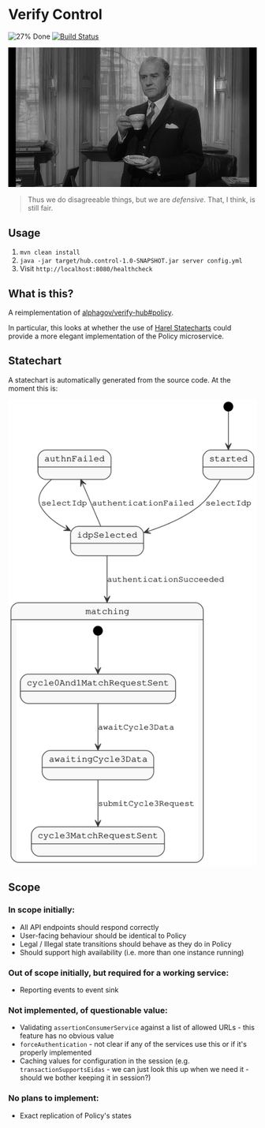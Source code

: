 Verify Control
==============

![27% Done](http://progressed.io/bar/27)
[![Build Status](https://travis-ci.org/richardTowers/verify-control.svg?branch=master)](https://travis-ci.org/richardTowers/verify-control)

<a href=https://youtu.be/NmmWkJtuxz4>
    
![Cyril Cusack playing Control in the 1965 film "The Spy Who Came In From The Cold"](images/control.jpg)

</a>

> Thus we do disagreeable things, but we are *defensive*. That, I think, is still fair.

Usage
-----

1. `mvn clean install`
1. `java -jar target/hub.control-1.0-SNAPSHOT.jar server config.yml`
1. Visit `http://localhost:8080/healthcheck`

What is this?
-------------

A reimplementation of [alphagov/verify-hub#policy](https://github.com/alphagov/verify-hub/blob/master/hub/policy).

In particular, this looks at whether the use of [Harel Statecharts](https://www.inf.ed.ac.uk/teaching/courses/seoc/2005_2006/resources/statecharts.pdf)
could provide a more elegant implementation of the Policy microservice.

Statechart
----------

A statechart is automatically generated from the source code. At the moment this is:

![Diagram of the statechart](images/statechart.svg)

Scope
-----

### In scope initially:

* All API endpoints should respond correctly
* User-facing behaviour should be identical to Policy
* Legal / Illegal state transitions should behave as they do in Policy
* Should support high availability (i.e. more than one instance running)

### Out of scope initially, but required for a working service:

* Reporting events to event sink

### Not implemented, of questionable value:

* Validating `assertionConsumerService` against a list of allowed URLs - this feature has no obvious value
* `forceAuthentication` - not clear if any of the services use this or if it's properly implemented
* Caching values for configuration in the session (e.g. `transactionSupportsEidas` - we can just look this up when we need it - should we bother keeping it in session?)

### No plans to implement:

* Exact replication of Policy's states

